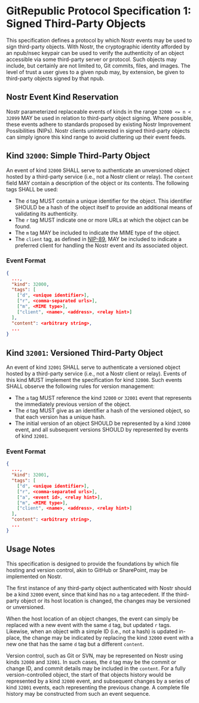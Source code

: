# GitRepublic Protocol Specification 1: Signed Third-Party Objects

This specification defines a protocol by which Nostr events may be used to sign third-party objects.  With Nostr, the cryptographic identity afforded by an npub/nsec keypair can be used to verify the authenticity of an object accessible via some third-party server or protocol.  Such objects may include, but certainly are not limited to, Git commits, files, and images.  The level of trust a user gives to a given npub may, by extension, be given to third-party objects signed by that npub.

## Nostr Event Kind Reservation

Nostr parameterized replaceable events of kinds in the range `32000 <= n < 32099` MAY be used in relation to third-party object signing.  Where possible, these events adhere to standards proposed by existing Nostr Improvement Possibilities (NIPs).  Nostr clients uninterested in signed third-party objects can simply ignore this kind range to avoid cluttering up their event feeds.

## Kind `32000`: Simple Third-Party Object

An event of  kind `32000` SHALL serve to authenticate an unversioned object hosted by a third-party service (i.e., not a Nostr client or relay).  The `content` field MAY contain a description of the object or its contents.  The following tags SHALL be used:

- The `d` tag MUST contain a unique identifier for the object.  This identifier SHOULD be a hash of the object itself to provide an additional means of validating its authenticity.
- The `r` tag MUST indicate one or more URLs at which the object can be found.
- The `m` tag MAY be included to indicate the MIME type of the object.
- The `client` tag, as defined in [NIP-89](https://github.com/nostr-protocol/nips/blob/master/89.md), MAY be included to indicate a preferred client for handling the Nostr event and its associated object.

### Event Format

```json
{
  ...,
  "kind": 32000,
  "tags": [
    ["d", <unique identifier>],
    ["r", <comma-separated urls>],
    ["m", <MIME type>],
    ["client", <name>, <address>, <relay hint>]
  ],
  "content": <arbitrary string>,
  ...
}
```

## Kind `32001`: Versioned Third-Party Object

An event of kind `32001` SHALL serve to authenticate a versioned object hosted by a third-party service (i.e., not a Nostr client or relay).  Events of this kind MUST implement the specification for kind `32000`.  Such events SHALL observe the following rules for version management:

- The `a` tag MUST reference the kind `32000` or `32001` event that represents the immediately previous version of the object.
- The `d` tag MUST give as an identifier a hash of the versioned object, so that each version has a unique hash.
- The initial version of an object SHOULD be represented by a kind `32000` event, and all subsequent versions SHOULD by represented by events of kind `32001`.

### Event Format

```json
{
  ...,
  "kind": 32001,
  "tags": [
    ["d", <unique identifier>],
    ["r", <comma-separated urls>],
    ["a", <event id>, <relay hint>],
    ["m", <MIME type>],
    ["client", <name>, <address>, <relay hint>]
  ],
  "content": <arbitrary string>,
  ...
}
```

## Usage Notes

This specification is designed to provide the foundations by which file hosting and version control, akin to GitHub or SharePoint, may be implemented on Nostr.

The first instance of any third-party object authenticated with Nostr should be a kind `32000` event, since that kind has no `a` tag antecedent.  If the third-party object or its host location is changed, the changes may be versioned or unversioned.

When the host location of an object changes, the event can simply be replaced with a new event with the same `d` tag, but updated `r` tags.  Likewise, when an object with a simple ID (i.e., not a hash) is updated in-place, the change may be indicated by replacing the kind `32000` event with a new one that has the same `d` tag but a different `content`.

Version control, such as Git or SVN, may be represented on Nostr using kinds `32000` and `32001`.  In such cases, the `d` tag may be the commit or change ID, and commit details may be included in the `content`.  For a fully version-controlled object, the start of that objects history would be represented by a kind `32000` event, and subsequent changes by a series of kind `32001` events, each representing the previous change.  A complete file history may be constructed from such an event sequence.
